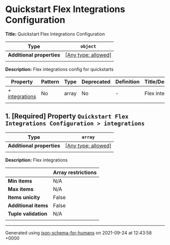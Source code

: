 # Quickstart Flex Integrations Configuration

**Title:** Quickstart Flex Integrations Configuration

| Type                      | `object`                                                                  |
| ------------------------- | ------------------------------------------------------------------------- |
| **Additional properties** | [[Any type: allowed]](# "Additional Properties of any type are allowed.") |
|                           |                                                                           |

**Description:** Flex integrations config for quickstarts

| Property                         | Pattern | Type  | Deprecated | Definition | Title/Description |
| -------------------------------- | ------- | ----- | ---------- | ---------- | ----------------- |
| + [integrations](#integrations ) | No      | array | No         | -          | Flex integrations |
|                                  |         |       |            |            |                   |

## <a name="integrations"></a>1. [Required] Property `Quickstart Flex Integrations Configuration > integrations`

| Type                      | `array`                                                                   |
| ------------------------- | ------------------------------------------------------------------------- |
| **Additional properties** | [[Any type: allowed]](# "Additional Properties of any type are allowed.") |
|                           |                                                                           |

**Description:** Flex integrations

|                      | Array restrictions |
| -------------------- | ------------------ |
| **Min items**        | N/A                |
| **Max items**        | N/A                |
| **Items unicity**    | False              |
| **Additional items** | False              |
| **Tuple validation** | N/A                |
|                      |                    |

----------------------------------------------------------------------------------------------------------------------------
Generated using [json-schema-for-humans](https://github.com/coveooss/json-schema-for-humans) on 2021-09-24 at 12:43:58 +0000